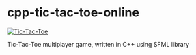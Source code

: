 # cpp-tic-tac-toe-online

<a href="https://imgflip.com/gif/294g1z"><img src="https://i.imgflip.com/294g1z.gif" title="Tic-Tac-Toe"/></a>

Tic-Tac-Toe multiplayer game, written in C++ using SFML library
